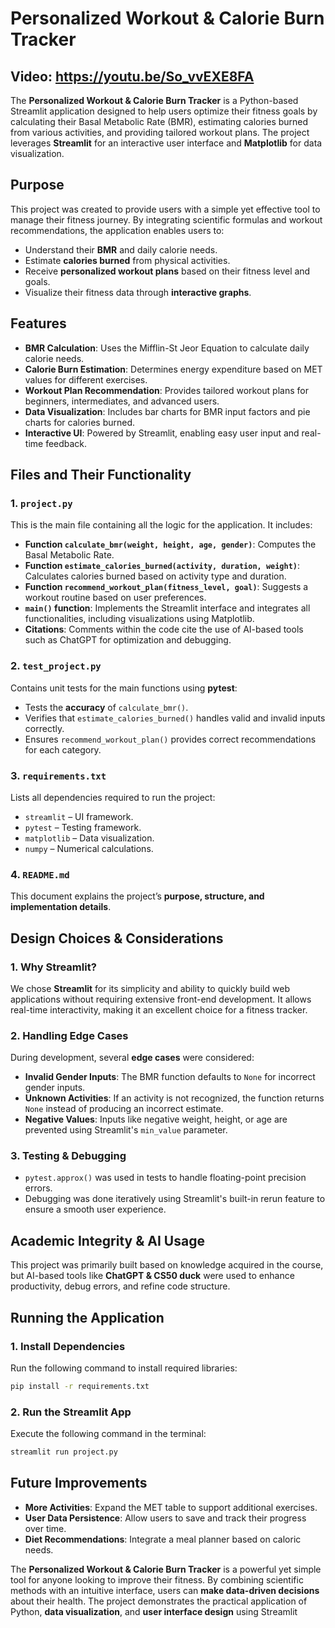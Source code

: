 # Personalized Workout & Calorie Burn Tracker
## Video: https://youtu.be/So_vvEXE8FA 

The **Personalized Workout & Calorie Burn Tracker** is a Python-based Streamlit application designed to help users optimize their fitness goals by calculating their Basal Metabolic Rate (BMR), estimating calories burned from various activities, and providing tailored workout plans. The project leverages **Streamlit** for an interactive user interface and **Matplotlib** for data visualization.

## Purpose
This project was created to provide users with a simple yet effective tool to manage their fitness journey. By integrating scientific formulas and workout recommendations, the application enables users to:
- Understand their **BMR** and daily calorie needs.
- Estimate **calories burned** from physical activities.
- Receive **personalized workout plans** based on their fitness level and goals.
- Visualize their fitness data through **interactive graphs**.

## Features
- **BMR Calculation**: Uses the Mifflin-St Jeor Equation to calculate daily calorie needs.
- **Calorie Burn Estimation**: Determines energy expenditure based on MET values for different exercises.
- **Workout Plan Recommendation**: Provides tailored workout plans for beginners, intermediates, and advanced users.
- **Data Visualization**: Includes bar charts for BMR input factors and pie charts for calories burned.
- **Interactive UI**: Powered by Streamlit, enabling easy user input and real-time feedback.

## Files and Their Functionality
### 1. `project.py`
This is the main file containing all the logic for the application. It includes:
- **Function `calculate_bmr(weight, height, age, gender)`**: Computes the Basal Metabolic Rate.
- **Function `estimate_calories_burned(activity, duration, weight)`**: Calculates calories burned based on activity type and duration.
- **Function `recommend_workout_plan(fitness_level, goal)`**: Suggests a workout routine based on user preferences.
- **`main()` function**: Implements the Streamlit interface and integrates all functionalities, including visualizations using Matplotlib.
- **Citations**: Comments within the code cite the use of AI-based tools such as ChatGPT for optimization and debugging.

### 2. `test_project.py`
Contains unit tests for the main functions using **pytest**:
- Tests the **accuracy** of `calculate_bmr()`.
- Verifies that `estimate_calories_burned()` handles valid and invalid inputs correctly.
- Ensures `recommend_workout_plan()` provides correct recommendations for each category.

### 3. `requirements.txt`
Lists all dependencies required to run the project:
- `streamlit` – UI framework.
- `pytest` – Testing framework.
- `matplotlib` – Data visualization.
- `numpy` – Numerical calculations.

### 4. `README.md`
This document explains the project’s **purpose, structure, and implementation details**.

## Design Choices & Considerations
### **1. Why Streamlit?**
We chose **Streamlit** for its simplicity and ability to quickly build web applications without requiring extensive front-end development. It allows real-time interactivity, making it an excellent choice for a fitness tracker.

### **2. Handling Edge Cases**
During development, several **edge cases** were considered:
- **Invalid Gender Inputs**: The BMR function defaults to `None` for incorrect gender inputs.
- **Unknown Activities**: If an activity is not recognized, the function returns `None` instead of producing an incorrect estimate.
- **Negative Values**: Inputs like negative weight, height, or age are prevented using Streamlit's `min_value` parameter.

### **3. Testing & Debugging**
- `pytest.approx()` was used in tests to handle floating-point precision errors.
- Debugging was done iteratively using Streamlit's built-in rerun feature to ensure a smooth user experience.

## Academic Integrity & AI Usage
This project was primarily built based on knowledge acquired in the course, but AI-based tools like **ChatGPT & CS50 duck** were used to enhance productivity, debug errors, and refine code structure. 

## Running the Application
### **1. Install Dependencies**
Run the following command to install required libraries:
```bash
pip install -r requirements.txt
```
### **2. Run the Streamlit App**
Execute the following command in the terminal:
```bash
streamlit run project.py
```

## Future Improvements
- **More Activities**: Expand the MET table to support additional exercises.
- **User Data Persistence**: Allow users to save and track their progress over time.
- **Diet Recommendations**: Integrate a meal planner based on caloric needs.


The **Personalized Workout & Calorie Burn Tracker** is a powerful yet simple tool for anyone looking to improve their fitness. By combining scientific methods with an intuitive interface, users can **make data-driven decisions** about their health. The project demonstrates the practical application of Python, **data visualization**, and **user interface design** using Streamlit
